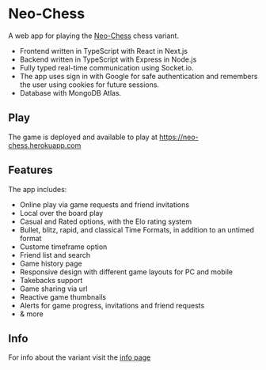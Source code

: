 # Neo-Chess
A web app for playing the [Neo-Chess](https://drive.google.com/file/d/10pV7-9lJQFRZTzzAW7kAqcoKpfg2OiMj/view?usp=drivesdk) chess variant.
* Frontend written in TypeScript with React in Next.js
* Backend written in TypeScript with Express in Node.js
* Fully typed real-time communication using Socket.io.
* The app uses sign in with Google for safe authentication and remembers the user using cookies for future sessions.
* Database with MongoDB Atlas.

## Play
The game is deployed and available to play at https://neo-chess.herokuapp.com

## Features
The app includes:
* Online play via game requests and friend invitations 
* Local over the board play
* Casual and Rated options, with the Elo rating system
* Bullet, blitz, rapid, and classical Time Formats, in addition to an untimed format
* Custome timeframe option
* Friend list and search
* Game history page
* Responsive design with different game layouts for PC and mobile
* Takebacks support
* Game sharing via url
* Reactive game thumbnails
* Alerts for game progress, invitations and friend requests
* & more

## Info
For info about the variant visit the [info page](https://neo-chess.herokuapp.com/info)
